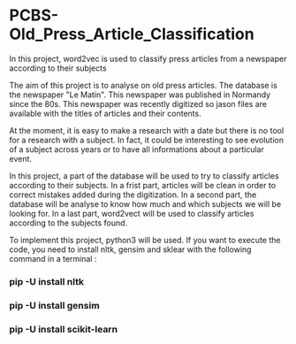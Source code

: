 # PCBS-Old_Press_Article_Classification
In this project, word2vec is used to classify press articles from a newspaper according to their subjects

The aim of this project is to analyse on old press articles. The database is the newspaper "Le Matin". This newspaper was published in Normandy since the 80s. This newspaper was recently digitized so jason files are available with the titles of articles and their contents. 

At the moment, it is easy to make a research with a date but there is no tool for a research with a subject. In fact, it could be interesting to see evolution of a subject across years or to have all informations about a particular event.

In this project, a part of the database will be used to try to classify articles according to their subjects. In a frist part, articles will be clean in order to correct mistakes added during the digitization. In a second part, the database will be analyse to know how much and which subjects we will be looking for. In a last part, word2vect will be used to classify articles according to the subjects found. 

To implement this project, python3 will be used. If you want to execute the code, you need to install nltk, gensim and sklear with the following command in a terminal :
### pip -U install nltk
### pip -U install gensim
### pip -U install scikit-learn
